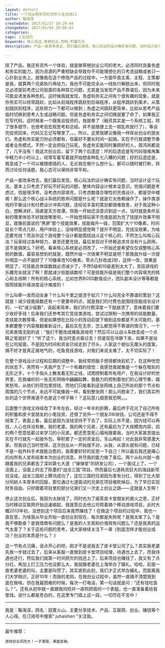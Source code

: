 ```yaml
---
layout: default
title: 一个创业程序员的35岁人生总结11
author: 鞠海深
createdate: 2017/02/27 10:29:44
changedate: 2017/03/04 20:00:43
categories:
tags: 人生经历
keywords: 核心玩法,草根创业,控制,积蓄花光
description: 产品一直改来改去，我们最后发现，核心玩法的设计确实有问题，当时设计这个玩法，基本上只考虑了好玩不好玩的问题，整体内容设计根本没意识。充值问题是考虑过，但是很浮夸。没考虑内容填充

---
```


除了产品，我还有另外一个体验，就是做草根创业公司的老大，必须同时具备务虚和务实的能力，因为资源的严重短缺会导致你不可能理想化的只考虑战略或者只一心扑到业务上。就像我在这个修改产品的过程中，一方面毕竟主美、主程、主策都是我，就算两个兄弟执行再给力，我也不可能完全从一线执行解脱出来，但同时我又必须提前考虑公司层面的各种其它问题，尤其是当发现产品不靠谱后，因为未来可能会诱发各种危机。这时候我就发现，务虚和务实之间有个很有趣的现象，就是你务实可以经常跳跃，比如从前端程序跳跃到后端程序，从程序跳跃到美术，从策划跳跃到程序，这些努力一下都可以做到；务虚之间跳跃更简单，比如从思考产品临时切换到思考人生或战略问题。但是务虚和务实之间切换就要了命了，如果我正在写代码，这时候来一个跟我谈投资的，我就晕了（融资其实是一个系统工程，除了很多细节，也很考验宏观思考和总结，并不是随便上去一顿乱吹就行了），等谈完投资回来，代码又忘记写哪里了。。。所以，这里我建议像我一样屌丝创业的朋友们，务虚和务实能力你必须都有，但最好不要长时间一起搞，实在不行就调整节奏或者业务模式，不然一定会把自己玩死，务虚务实能同时兼顾好的人，周鸿祎都说了，几乎没有！我这次创业后，留下了两个后遗症：坏的后遗症是写代码很难再集中精力半小时以上，经常写着写着就开始想各种乱七八糟的问题；好的后遗症是，我变成了一个可以被随便插的人，无论我在做什么想什么，都可以随时被打断，转而讨论任何话题，我心态可以保持非常平和。

产品一直改来改去，我们最后发现，核心玩法的设计确实有问题，当时设计这个玩法，基本上只考虑了好玩不好玩的问题，整体内容设计根本没意识。充值问题是考虑过，但是很浮夸。没考虑内容填充，只考虑数值合理性的充值设计，都是空中楼阁！那么这个核心战斗系统的致命问题是什么呢？就是它太依赖操作了，操作类游戏的平衡设计和付费设计冲突问题，连经验丰富的策划都很难取舍，对于我这种小白，想解决好，简直是天方夜谭。但我一开始还没意识到这一点，当时就是条件反射的哪里体验不好就改哪里呗，一开始觉得玩家不充值是因为充了钱提升效果不明显，就像前面说的“黑屏”那个技能效果，技能每升一级，范围扩大个10像素，时间延长个零点几秒，用户体验上，没啥明显感觉啊？提升不明显，充钱没效果，为啥还要充钱？而且你这个游戏整个设计都是围绕战斗这个核心的，不然怎么叫核心玩法？玩家经过各种努力，甚至还要充钱，最后发现对于终极追求并没有什么卵用，这不是搞笑么？好吧，看来核心系统是必须改了，一开始还是希望仅仅调整核心系统的数值，最容易想到的就是，既然升级一次效果不明显是吧？那我就升级一次提升明显一点不就好了？10像素改100像素，零点几秒改成2秒，这样一改，效果是明显了，可技能总体级数就必须减少了，不然5级和10级差别太大了，竞技游戏的乐趣完全就没了啊！那就减少技能级数呗？可是技能升级是我们整个内容填充的核心和主线啊！所有的核心系统，比如世界BOSS数值设计，团队副本设计等等都是按照技能升级进度设计难度的！

什么叫牵一发而动全身？什么叫千里之堤溃于蚁穴？什么叫完全不靠谱的策划？这就是！减少技能级数还有一个更要命的点，就是我们的付费也是围绕技能成长设计的，一句“减少级数”，说起来简单，我们的付费深度一下就崩溃了，意味着我们要少收好多钱！后来我们还参考其它竞技类游戏，尝试过限制一次携带的技能数量，卖技能次数等等。但是如果想在比较小的改动前提下做到这些都是不太可能的，基本都要整个内容推翻重新设计。最后实在无奈，怎么都觉得不靠谱的情况下，一个兄弟表情无助的说：“我们干脆改成捕鱼游戏吧？然后可以让战斗系统变成一个点睛之笔就好了！”听了这个，我当时差点昏过去！但是现在冷静下来，如果不是站在公司层面，不是因为时间和资金已经走到了尽头，人家这个貌似无厘头的提案，搞不好才是真正接地气的，吃鱼竞技游戏，对我们来说太难了，太不切实际了！

在整个游戏设计过程和后期的调整中，我经常把脑子想得都快宕机了，在这种恍惚的状态下，突然有一天我产生了一个有趣的错觉：我感觉我就像是一个躲在暗处的无形之手，十个手指头上散发着无形之线，试图控制着所有用户，在我设计好的世界里，在我编织的一张无形网络中翩翩起舞，我极力的控制着他们的心理节奏，嬉笑怒骂，从他们的荷包里捞钱，而他们只能看到这张网络上自己所处的那个节点和周围的几个节点，永远不可能像我一样，看到整张网！那么问题来了，我们真实所处的这个世界难道不也是这个样子嘛！？这玩意儿细思极恐啊。。。

后面整个游戏又持续改了半年左右，经过一年半的折腾，最后终于花光了自己所有的积蓄和皮卡堂朋友的小笔投资，还借了另外一个朋友3W块钱，公司还是不得不结束了。表面上看，最后是因为没钱坚持不下去了，实际上并不是，因为钱可以再找，人心也并没有散，我的老婆，我的两个兄弟，还有最后为了大规模改内容，招的两个愿意低薪过来学习的小兄弟，都还愿意死心塌地跟着我，当时大家甚至提出实在不行就先一起接外包，等积累了一定的资金后，东山再起！对此我非常感激大家。但我自己当时觉得，这次创业从一开始就不对，从我，从源头就有问题，已经不是一般外科手术就能治愈的，我需要好好的反思一下自己！所以最后我还是痛心的向所有人宣布结束本次创业的消息，并尽我的能力做了善后。两个从杭州就一直跟着我的兄弟都去了深圳第七大道（“弹弹堂”的研发公司），一个面试上了，一个没面上，没面上的去了陈墨的“战龙三国”项目。然而最后七道耗资巨大的海战新项目没成，战龙三国却上腾讯成功了，这位三国的兄弟因为拿有分红，得到了比大部分同龄人丰厚多的回报，那位通过七道面试的兄弟在项目被砍掉后，为了早日实现财务自由，只好跟着项目里的部分兄弟们又一次走上创业之路——这就是人生啊！

停止这次创业后，我因为太缺钱了，同时也为了报答皮卡堂朋友的救火之恩，正好当时移动互联网开始迅速崛起，我就答应去他公司帮着搞个移动游戏项目，此时大概2013年初，没想到这个项目后来竟然赚钱了！在做这个项目的过程中，我也一直反思，为啥我从毕业开始一直创业到现在，每次都是失败呢？是我太笨了么？是我不够勤奋？是我情商有问题么？是我的人生观和价值观有问题么？还是我真的运气太差了？关于这些问题的思考，请大家继续关注下一章《到底怎样才能创业成功？创业的本质是什么？ 》

这一节有点沉痛，说点开心的吧，刚才不是说我去了皮卡堂公司了么？其实我老婆先我一步就过去了，后来从客服一直做到皮卡堂项目经理，待遇也上去了，而我待遇也还行，然后我们就第一时间把欠的钱还上了。后来项目也赚钱了，我又有了点分红。再加上打工压力也没那么大，我就跟老婆在上海举办了婚礼。哈哈，前面一直老婆老婆的叫，主要是叫惯了，其实直到此刻，我们才正式举办婚礼，而距离我们大学相识，正好10年！而我的老妈，在我创业过程中，虽然一直搞不清楚我到底在做啥，但在我最困难的时候，每次一打电话，第一句话就是问：“还有钱吃饭么？”。还有从初中就一直跟我同校并一直照顾我的一个表姐，也一直准备着给我垫钱。说什么都是苍白的，在这里专门插上这一段，一切尽在不言中！

----

我是：鞠海深，网名：寂寞火山。主要分享技术、产品、互联网、创业、赚钱等个人心得。在订阅号中搜索“ juhaishen ”关注我。

----

最牛推荐：

	游戏创业风险大！一子落错，满盘皆输。
